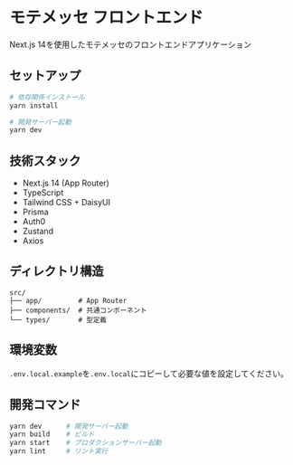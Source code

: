 # モテメッセ フロントエンド

Next.js 14を使用したモテメッセのフロントエンドアプリケーション

## セットアップ

```bash
# 依存関係インストール
yarn install

# 開発サーバー起動
yarn dev
```

## 技術スタック

- Next.js 14 (App Router)
- TypeScript
- Tailwind CSS + DaisyUI
- Prisma
- Auth0
- Zustand
- Axios

## ディレクトリ構造

```
src/
├── app/         # App Router
├── components/  # 共通コンポーネント
└── types/       # 型定義
```

## 環境変数

`.env.local.example`を`.env.local`にコピーして必要な値を設定してください。

## 開発コマンド

```bash
yarn dev      # 開発サーバー起動
yarn build    # ビルド
yarn start    # プロダクションサーバー起動
yarn lint     # リント実行
```